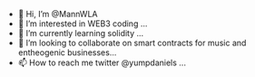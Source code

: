 - 👋 Hi, I’m @MannWLA
- 👀 I’m interested in WEB3 coding ...
- 🌱 I’m currently learning solidity ...
- 💞️ I’m looking to collaborate on smart contracts for music and entheogenic businesses...
- 📫 How to reach me twitter @yumpdaniels ...

<!---
MannWLA/MannWLA is a ✨ special ✨ repository because its `README.md` (this file) appears on your GitHub profile.
You can click the Preview link to take a look at your changes.
--->
